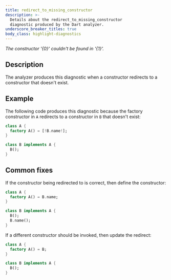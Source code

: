 ```yaml
---
title: redirect_to_missing_constructor
description: >-
  Details about the redirect_to_missing_constructor
  diagnostic produced by the Dart analyzer.
underscore_breaker_titles: true
body_class: highlight-diagnostics
---
```


_The constructor '{0}' couldn't be found in '{1}'._

## Description

The analyzer produces this diagnostic when a constructor redirects to a
constructor that doesn't exist.

## Example

The following code produces this diagnostic because the factory
constructor in `A` redirects to a constructor in `B` that doesn't exist:

```dart
class A {
  factory A() = [!B.name!];
}

class B implements A {
  B();
}
```

## Common fixes

If the constructor being redirected to is correct, then define the
constructor:

```dart
class A {
  factory A() = B.name;
}

class B implements A {
  B();
  B.name();
}
```

If a different constructor should be invoked, then update the redirect:

```dart
class A {
  factory A() = B;
}

class B implements A {
  B();
}
```
